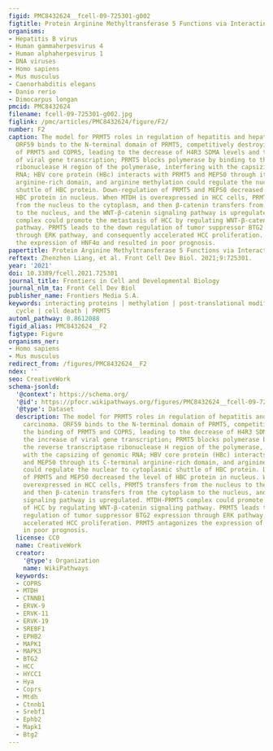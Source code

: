 ```yaml
---
figid: PMC8432624__fcell-09-725301-g002
figtitle: Protein Arginine Methyltransferase 5 Functions via Interacting Proteins
organisms:
- Hepatitis B virus
- Human gammaherpesvirus 4
- Human alphaherpesvirus 1
- DNA viruses
- Homo sapiens
- Mus musculus
- Caenorhabditis elegans
- Danio rerio
- Dimocarpus longan
pmcid: PMC8432624
filename: fcell-09-725301-g002.jpg
figlink: /pmc/articles/PMC8432624/figure/F2/
number: F2
caption: The model for PRMT5 roles in regulation of hepatitis and hepatocellular carcinoma.
  ORF59 binds to the N-terminal domain of PRMT5, competitively destroying the binding
  of PRMT5 and COPR5, leading to the decrease of H4R3 SDMA levels and the increase
  of viral gene transcription; PRMT5 blocks polymerase by binding to the reverse transcriptase
  ribonuclease H region of the polymerase, interfering with the capsizing of genomic
  RNA; HBV core protein (HBc) interacts with PRMT5 and MEP50 through its C-terminal
  arginine-rich domain, and arginine methylation could regulate the nuclear to cytoplasmic
  shuttle of HBC protein. Down-regulation of PRMT5 and MEP50 decreased the level of
  HBC protein in nucleus. When MTDH is overexpressed in HCC cells, PRMT5 transfers
  from the nucleus to the cytoplasm, and then β-catenin transfers from the cytoplasm
  to the nucleus, and the WNT-β-catenin signaling pathway is upregulated. MTDH-PRMT5
  complex could promote the metastasis of HCC by regulating WNT-β-catenin signaling
  pathway. PRMT5 leads to the down regulation of tumor suppressor BTG2 expression
  through ERK pathway, and consequently accelerated HCC proliferation. PRMT5 antagonizes
  the expression of HNF4α and resulted in poor prognosis.
papertitle: Protein Arginine Methyltransferase 5 Functions via Interacting Proteins.
reftext: Zhenzhen Liang, et al. Front Cell Dev Biol. 2021;9:725301.
year: '2021'
doi: 10.3389/fcell.2021.725301
journal_title: Frontiers in Cell and Developmental Biology
journal_nlm_ta: Front Cell Dev Biol
publisher_name: Frontiers Media S.A.
keywords: interacting proteins | methylation | post-translational modification | cell
  cycle | cell death | PRMT5
automl_pathway: 0.8612088
figid_alias: PMC8432624__F2
figtype: Figure
organisms_ner:
- Homo sapiens
- Mus musculus
redirect_from: /figures/PMC8432624__F2
ndex: ''
seo: CreativeWork
schema-jsonld:
  '@context': https://schema.org/
  '@id': https://pfocr.wikipathways.org/figures/PMC8432624__fcell-09-725301-g002.html
  '@type': Dataset
  description: The model for PRMT5 roles in regulation of hepatitis and hepatocellular
    carcinoma. ORF59 binds to the N-terminal domain of PRMT5, competitively destroying
    the binding of PRMT5 and COPR5, leading to the decrease of H4R3 SDMA levels and
    the increase of viral gene transcription; PRMT5 blocks polymerase by binding to
    the reverse transcriptase ribonuclease H region of the polymerase, interfering
    with the capsizing of genomic RNA; HBV core protein (HBc) interacts with PRMT5
    and MEP50 through its C-terminal arginine-rich domain, and arginine methylation
    could regulate the nuclear to cytoplasmic shuttle of HBC protein. Down-regulation
    of PRMT5 and MEP50 decreased the level of HBC protein in nucleus. When MTDH is
    overexpressed in HCC cells, PRMT5 transfers from the nucleus to the cytoplasm,
    and then β-catenin transfers from the cytoplasm to the nucleus, and the WNT-β-catenin
    signaling pathway is upregulated. MTDH-PRMT5 complex could promote the metastasis
    of HCC by regulating WNT-β-catenin signaling pathway. PRMT5 leads to the down
    regulation of tumor suppressor BTG2 expression through ERK pathway, and consequently
    accelerated HCC proliferation. PRMT5 antagonizes the expression of HNF4α and resulted
    in poor prognosis.
  license: CC0
  name: CreativeWork
  creator:
    '@type': Organization
    name: WikiPathways
  keywords:
  - COPRS
  - MTDH
  - CTNNB1
  - ERVK-9
  - ERVK-11
  - ERVK-19
  - SREBF1
  - EPHB2
  - MAPK1
  - MAPK3
  - BTG2
  - HCC
  - HYCC1
  - Hya
  - Coprs
  - Mtdh
  - Ctnnb1
  - Srebf1
  - Ephb2
  - Mapk1
  - Btg2
---
```


